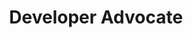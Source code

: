 ---
templateKey: people
name: Jorge Lainfiesta
title: Developer Advocate
img: /img/jorge-lainfiesta.png
bio: 
twitter: jorgelainfiesta
github: jorgelainfiesta
intro: Jorge designs, writes code, and does communication work. 
---